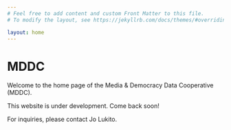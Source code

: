 ```yaml
---
# Feel free to add content and custom Front Matter to this file.
# To modify the layout, see https://jekyllrb.com/docs/themes/#overriding-theme-defaults

layout: home
---
```

# MDDC

Welcome to the home page of the Media & Democracy Data Cooperative (MDDC).

This website is under development. Come back soon!

For inquiries, please contact Jo Lukito.